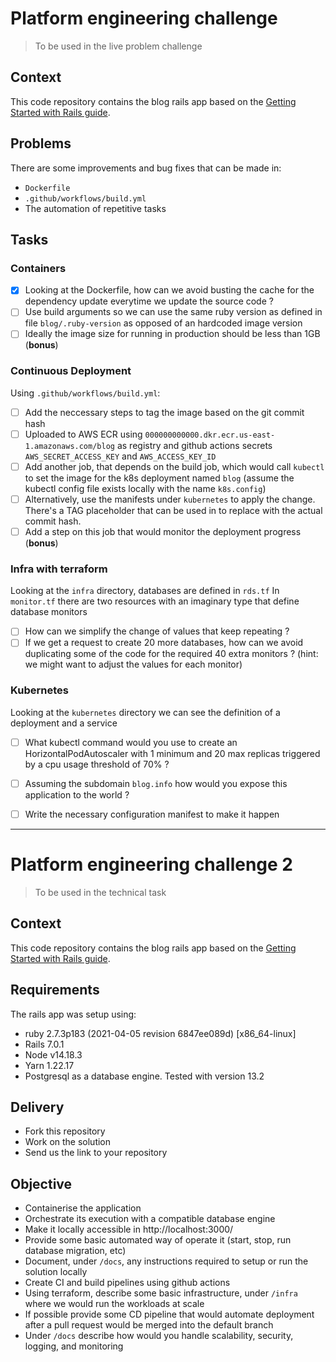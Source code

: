 # Platform engineering challenge
> To be used in the live problem challenge

## Context

This code repository contains the blog rails app based on the [Getting Started with Rails guide](https://guides.rubyonrails.org/getting_started.html#creating-the-blog-application).

## Problems

There are some improvements and bug fixes that can be made in:

- `Dockerfile`
- `.github/workflows/build.yml`
- The automation of repetitive tasks

## Tasks

### Containers

- [x] Looking at the Dockerfile, how can we avoid busting the cache for the dependency update everytime we update the source code ?
- [ ] Use build arguments so we can use the same ruby version as defined in file `blog/.ruby-version` as opposed of an hardcoded image version
- [ ] Ideally the image size for running in production should be less than 1GB (**bonus**)

### Continuous Deployment

Using `.github/workflows/build.yml`:

- [ ] Add the neccessary steps to tag the image based on the git commit hash
- [ ] Uploaded to AWS ECR using `000000000000.dkr.ecr.us-east-1.amazonaws.com/blog` as registry and github actions secrets `AWS_SECRET_ACCESS_KEY` and `AWS_ACCESS_KEY_ID`
- [ ] Add another job, that depends on the build job, which would call `kubectl` to set the image for the k8s deployment named `blog` (assume the kubectl config file exists locally with the name `k8s.config`)
- [ ] Alternatively, use the manifests under `kubernetes` to apply the change. There's a TAG placeholder that can be used in to replace with the actual commit hash.
- [ ] Add a step on this job that would monitor the deployment progress (**bonus**)

### Infra with terraform

Looking at the `infra` directory, databases are defined in `rds.tf`
In `monitor.tf` there are two resources with an imaginary type that define database monitors

- [ ] How can we simplify the change of values that keep repeating ?
- [ ] If we get a request to create 20 more databases, how can we avoid duplicating some of the code for the required 40 extra monitors ? (hint: we might want to adjust the values for each monitor)

### Kubernetes

Looking at the `kubernetes` directory we can see the definition of a deployment and a service

- [ ] What kubectl command would you use to create an HorizontalPodAutoscaler with 1 minimum and 20 max replicas triggered by a cpu usage threshold of 70% ?
- [ ] Assuming the subdomain `blog.info` how would you expose this application to the world ?
- [ ] Write the necessary configuration manifest to make it happen










---------------------------------

# Platform engineering challenge 2
> To be used in the technical task
## Context

This code repository contains the blog rails app based on the [Getting Started with Rails guide](https://guides.rubyonrails.org/getting_started.html#creating-the-blog-application).

## Requirements

The rails app was setup using:
- ruby 2.7.3p183 (2021-04-05 revision 6847ee089d) [x86_64-linux]
- Rails 7.0.1
- Node v14.18.3
- Yarn 1.22.17
- Postgresql as a database engine. Tested with version 13.2

## Delivery

- Fork this repository
- Work on the solution
- Send us the link to your repository

## Objective

- Containerise the application
- Orchestrate its execution with a compatible database engine
- Make it locally accessible in http://localhost:3000/
- Provide some basic automated way of operate it (start, stop, run database migration, etc)
- Document, under `/docs`, any instructions required to setup or run the solution locally
- Create CI and build pipelines using github actions
- Using terraform, describe some basic infrastructure, under `/infra` where we would run the workloads at scale
- If possible provide some CD pipeline that would automate deployment after a pull request would be merged into the default branch
- Under `/docs` describe how would you handle scalability, security, logging, and monitoring